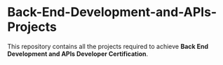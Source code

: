 # Back-End-Development-and-APIs-Projects

This repository contains all the projects required to achieve **Back End Development and APIs Developer Certification**.

